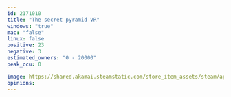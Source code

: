 ```yaml
---
id: 2171010
title: "The secret pyramid VR"
windows: "true"
mac: "false"
linux: false
positive: 23
negative: 3
estimated_owners: "0 - 20000"
peak_ccu: 0

image: https://shared.akamai.steamstatic.com/store_item_assets/steam/apps/2171010/header.jpg?t=1709861547
opinions:
---
```


